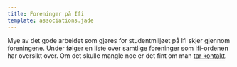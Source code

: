 ```yaml
---
title: Foreninger på Ifi
template: associations.jade
---
```


Mye av det gode arbeidet som gjøres for studentmiljøet på Ifi skjer gjennom foreningene. Under følger en liste over samtlige foreninger som Ifi-ordenen har oversikt over. Om det skulle mangle noe er det fint om man [tar kontakt](/about/#kontakt-oss).